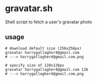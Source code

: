 # gravatar.sh
Shell script to fetch a user's gravatar photo

## usage

```shell
# download default size (256x256px)
gravatar harrygallagher4@gmail.com
# ---> harrygallagher4@gmail.com.png

# specify size of 128x128px
gravatar harrygallagher4@gmail.com 128
# ---> harrygallagher4@gmail.com.png 
```

